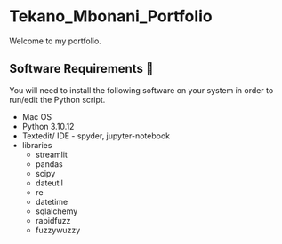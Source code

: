 # Tekano_Mbonani_Portfolio

Welcome to my portfolio.

## Software Requirements 🔌
You will need to install the following software on your system in order to run/edit the Python script.
* Mac OS
* Python 3.10.12
* Textedit/ IDE - spyder, jupyter-notebook
* libraries
  * streamlit
  * pandas
  * scipy
  * dateutil
  * re
  * datetime
  * sqlalchemy
  * rapidfuzz
  * fuzzywuzzy
